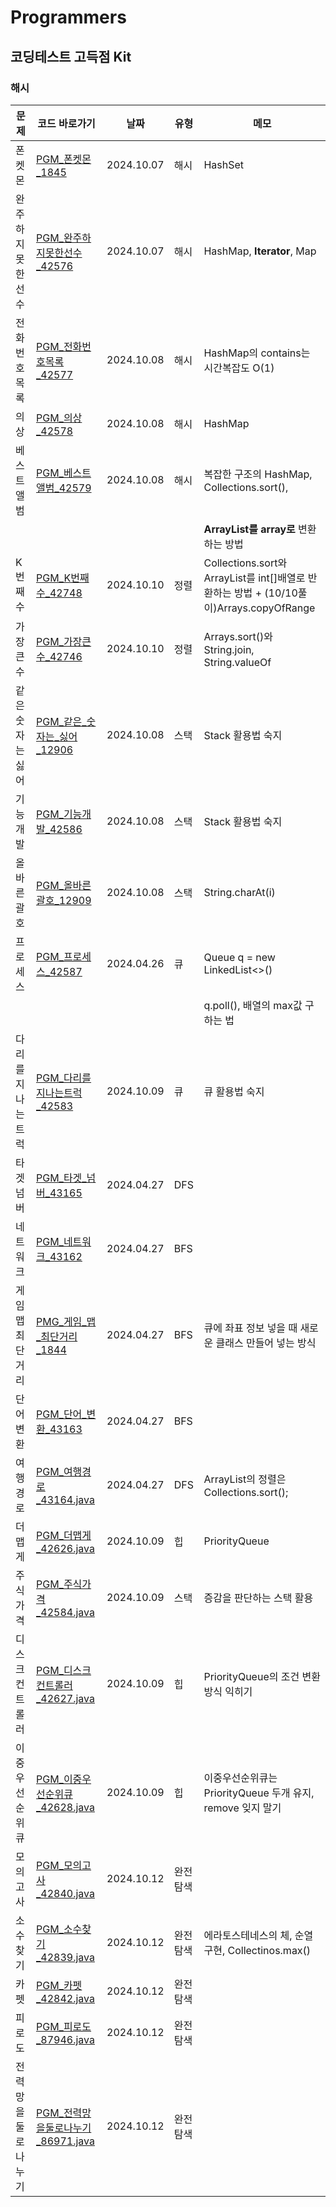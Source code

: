 # Programmers
## 코딩테스트 고득점 Kit
### 해시
| 문제           | 코드 바로가기                                                                                                                     | 날짜         | 유형   | 메모                                                                          |
|--------------|-----------------------------------------------------------------------------------------------------------------------------|------------|------|-----------------------------------------------------------------------------|
| 폰켓몬          | [PGM_폰켓몬_1845](PGM_폰켓몬_1845.java)                                                                                           | 2024.10.07 | 해시   | HashSet                                                                     |
| 완주하지 못한 선수   | [PGM_완주하지못한선수_42576](PGM_완주하지못한선수_42576.java)                                                                               | 2024.10.07 | 해시   | HashMap, **Iterator**, Map                                                  |
| 전화번호 목록      | [PGM_전화번호목록_42577](PGM_전화번호목록_42577.java)                                                                                   | 2024.10.08 | 해시   | HashMap의 contains는 시간복잡도 O(1)                                               |
| 의상           | [PGM_의상_42578](PGM_의상_42578.java)                                                                                           | 2024.10.08 | 해시   | HashMap                                                                     |
| 베스트앨범        | [PGM_베스트앨범_42579](PGM_베스트앨범_42579.java)                                                                                     | 2024.10.08 | 해시   | 복잡한 구조의 HashMap, Collections.sort(),                                        |
|              |                                                                                                                             |            |      | **ArrayList를 array로** 변환하는 방법                                               |
| K번째 수        | [PGM_K번째수_42748](PGM_K번째수_42748.java)                                                                                       | 2024.10.10 | 정렬   | Collections.sort와 ArrayList를 int[]배열로 반환하는 방법 + (10/10풀이)Arrays.copyOfRange |
| 가장 큰 수       | [PGM_가장큰수_42746](PGM_가장큰수_42746.java)                                                                                       | 2024.10.10 | 정렬   | Arrays.sort()와 String.join, String.valueOf                                  |
| 같은 숫자는 싫어    | [PGM_같은_숫자는_싫어_12906](PGM_같은_숫자는_싫어_12906.java)                                                                             | 2024.10.08 | 스택   | Stack 활용법 숙지                                                                |
| 기능 개발        | [PGM_기능개발_42586](PGM_기능개발_42586.java)                                                                                       | 2024.10.08 | 스택   | Stack 활용법 숙지                                                                |
| 올바른 괄호       | [PGM_올바른괄호_12909](PGM_올바른괄호_12909.java)                                                                                     | 2024.10.08 | 스택   | String.charAt(i)                                                            |                                                  
| 프로세스         | [PGM_프로세스_42587](PGM_프로세스_42587.java)                                                                                       | 2024.04.26 | 큐    | Queue<Integer> q = new LinkedList<>()                                       |                                                  
|              |                                                                                                                             |            |      | q.poll(), 배열의 max값 구하는 법                                                    |
| 다리를 지나는 트럭   | [PGM_다리를지나는트럭_42583](PGM_다리를지나는트럭_42583.java)                                                                               | 2024.10.09 | 큐    | 큐 활용법 숙지                                                                    |
| 타겟 넘버        | [PGM_타겟_넘버_43165](PGM_타겟_넘버_43165.java)                                                                                     | 2024.04.27 | DFS  |                                                                             |
| 네트워크         | [PGM_네트워크_43162](PGM_네트워크_43162.java)                                                                                       | 2024.04.27 | BFS  |                                                                             |
| 게임 맵 최단거리    | [PMG_게임_맵_최단거리_1844](PMG_게임_맵_최단거리_1844.java)                                                                               | 2024.04.27 | BFS  | 큐에 좌표 정보 넣을 때 새로운 클래스 만들어 넣는 방식                                             |
| 단어 변환        | [PGM_단어_변환_43163](PGM_단어_변환_43163.java)                                                                                     | 2024.04.27 | BFS  |                                                                             |
| 여행경로         | [PGM_여행경로_43164.java](PGM_여행경로_43164.java)                                                                                  | 2024.04.27 | DFS  | ArrayList의 정렬은 Collections.sort();                                          |
| 더맵게          | [PGM_더맵게_42626.java](PGM_더맵게_42626.java)                                                                                    | 2024.10.09 | 힙    | PriorityQueue<T>                                                            |
| 주식가격         | [PGM_주식가격_42584.java](PGM_주식가격_42584.java)                                                                                  | 2024.10.09 | 스택   | 증감을 판단하는 스택 활용                                                              |
| 디스크 컨트롤러     | [PGM_디스크컨트롤러_42627.java](PGM_디스크컨트롤러_42627.java)                                                                            | 2024.10.09 | 힙    | PriorityQueue의 조건 변환 방식 익히기                                                 |
| 이중우선순위큐      | [PGM_이중우선순위큐_42628.java](PGM_이중우선순위큐_42628.java)                                                                            | 2024.10.09 | 힙    | 이중우선순위큐는 PriorityQueue 두개 유지, remove 잊지 말기                                  |
| 모의고사         | [PGM_모의고사_42840.java](PGM_%EB%AA%A8%EC%9D%98%EA%B3%A0%EC%82%AC_42840.java)                                                  | 2024.10.12 | 완전탐색 |                                                                             |
| 소수찾기         | [PGM_소수찾기_42839.java](PGM_%EC%86%8C%EC%88%98%EC%B0%BE%EA%B8%B0_42839.java)                                                  | 2024.10.12 | 완전탐색 | 에라토스테네스의 체, 순열 구현, Collectinos.max()                                        |
| 카펫           | [PGM_카펫_42842.java](PGM_%EC%B9%B4%ED%8E%AB_42842.java)                                                                      | 2024.10.12 | 완전탐색 |                                                                             |
| 피로도          | [PGM_피로도_87946.java](PGM_%ED%94%BC%EB%A1%9C%EB%8F%84_87946.java)                                                            | 2024.10.12 | 완전탐색 |                                                                             |
| 전력망을 둘로 나누기  | [PGM_전력망을둘로나누기_86971.java](PGM_전력망을둘로나누기_86971.java) | 2024.10.12 | 완전탐색 |                                                                             |



